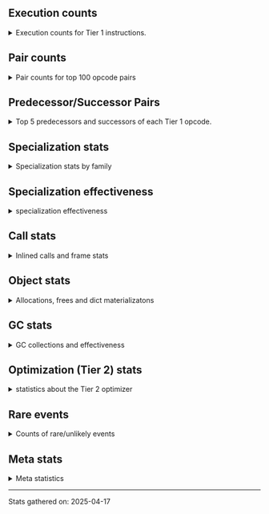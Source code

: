 ## Execution counts

<details>
<summary> Execution counts for Tier 1 instructions. </summary>


The "miss ratio" column shows the percentage of times the instruction
executed that it deoptimized. When this happens, the base unspecialized
instruction is not counted.

<table>
<thead>
<tr>
<th align="left">Name</th>
<th align="right">Base Count</th>
<th align="right">Head Count</th>
<th align="right">Change</th>
</tr>
</thead>
<tbody>
<tr>
<td align="left">BUILD_SET</td>
<td align="right">1</td>
<td align="right">5</td>
<td align="right">400.0%</td>
</tr>
<tr>
<td align="left">BINARY_OP_SUBTRACT_FLOAT</td>
<td align="right">496,449</td>
<td align="right">353,480</td>
<td align="right">-28.8%</td>
</tr>
<tr>
<td align="left">BINARY_OP_EXTEND</td>
<td align="right">6,901,144</td>
<td align="right">4,946,762</td>
<td align="right">-28.3%</td>
</tr>
<tr>
<td align="left">TO_BOOL_INT</td>
<td align="right">5,059,368</td>
<td align="right">3,629,756</td>
<td align="right">-28.3%</td>
</tr>
<tr>
<td align="left">TO_BOOL_LIST</td>
<td align="right">1,013,918</td>
<td align="right">727,985</td>
<td align="right">-28.2%</td>
</tr>
<tr>
<td align="left">LOAD_SUPER_ATTR_METHOD</td>
<td align="right">1,860,670</td>
<td align="right">1,336,472</td>
<td align="right">-28.2%</td>
</tr>
<tr>
<td align="left">CALL_ISINSTANCE</td>
<td align="right">1,190,218</td>
<td align="right">856,641</td>
<td align="right">-28.0%</td>
</tr>
<tr>
<td align="left">UNARY_INVERT</td>
<td align="right">1,534,674</td>
<td align="right">1,105,793</td>
<td align="right">-27.9%</td>
</tr>
<tr>
<td align="left">LIST_EXTEND</td>
<td align="right">341,517</td>
<td align="right">246,201</td>
<td align="right">-27.9%</td>
</tr>
<tr>
<td align="left">COPY_FREE_VARS</td>
<td align="right">1,888,916</td>
<td align="right">1,364,718</td>
<td align="right">-27.8%</td>
</tr>
<tr>
<td align="left">BUILD_LIST</td>
<td align="right">1,731,820</td>
<td align="right">1,255,268</td>
<td align="right">-27.5%</td>
</tr>
<tr>
<td align="left">LOAD_ATTR_NONDESCRIPTOR_WITH_VALUES</td>
<td align="right">1,560,768</td>
<td align="right">1,131,887</td>
<td align="right">-27.5%</td>
</tr>
<tr>
<td align="left">JUMP_FORWARD</td>
<td align="right">1,749,119</td>
<td align="right">1,271,818</td>
<td align="right">-27.3%</td>
</tr>
<tr>
<td align="left">BINARY_OP_SUBSCR_LIST_INT</td>
<td align="right">349,830</td>
<td align="right">254,514</td>
<td align="right">-27.2%</td>
</tr>
<tr>
<td align="left">LOAD_DEREF</td>
<td align="right">1,926,733</td>
<td align="right">1,402,535</td>
<td align="right">-27.2%</td>
</tr>
<tr>
<td align="left">COMPARE_OP</td>
<td align="right">552,468</td>
<td align="right">407,664</td>
<td align="right">-26.2%</td>
</tr>
<tr>
<td align="left">LOAD_ATTR_PROPERTY</td>
<td align="right">727,574</td>
<td align="right">536,942</td>
<td align="right">-26.2%</td>
</tr>
<tr>
<td align="left">LOAD_FAST_AND_CLEAR</td>
<td align="right">546,351</td>
<td align="right">403,389</td>
<td align="right">-26.2%</td>
</tr>
<tr>
<td align="left">IMPORT_FROM</td>
<td align="right">364,928</td>
<td align="right">269,616</td>
<td align="right">-26.1%</td>
</tr>
<tr>
<td align="left">IMPORT_NAME</td>
<td align="right">365,248</td>
<td align="right">269,936</td>
<td align="right">-26.1%</td>
</tr>
<tr>
<td align="left">BINARY_OP_ADD_FLOAT</td>
<td align="right">185,418</td>
<td align="right">137,139</td>
<td align="right">-26.0%</td>
</tr>
<tr>
<td align="left">FOR_ITER_RANGE</td>
<td align="right">550,703</td>
<td align="right">407,734</td>
<td align="right">-26.0%</td>
</tr>
<tr>
<td align="left">CALL_LIST_APPEND</td>
<td align="right">192,422</td>
<td align="right">144,770</td>
<td align="right">-24.8%</td>
</tr>
<tr>
<td align="left">LIST_APPEND</td>
<td align="right">578,760</td>
<td align="right">435,804</td>
<td align="right">-24.7%</td>
</tr>
<tr>
<td align="left">LOAD_ATTR_METHOD_WITH_VALUES</td>
<td align="right">7,940,647</td>
<td align="right">6,033,663</td>
<td align="right">-24.0%</td>
</tr>
<tr>
<td align="left">LOAD_ATTR</td>
<td align="right">8,606,099</td>
<td align="right">6,556,449</td>
<td align="right">-23.8%</td>
</tr>
<tr>
<td align="left">CALL_KW_PY</td>
<td align="right">201,010</td>
<td align="right">153,352</td>
<td align="right">-23.7%</td>
</tr>
<tr>
<td align="left">UNARY_NOT</td>
<td align="right">203,509</td>
<td align="right">155,840</td>
<td align="right">-23.4%</td>
</tr>
<tr>
<td align="left">CALL_METHOD_DESCRIPTOR_FAST</td>
<td align="right">2,260,911</td>
<td align="right">1,737,187</td>
<td align="right">-23.2%</td>
</tr>
<tr>
<td align="left">CALL_PY_EXACT_ARGS</td>
<td align="right">12,203,070</td>
<td align="right">9,389,787</td>
<td align="right">-23.1%</td>
</tr>
<tr>
<td align="left">CALL_BOUND_METHOD_GENERAL</td>
<td align="right">206,937</td>
<td align="right">159,280</td>
<td align="right">-23.0%</td>
</tr>
<tr>
<td align="left">LOAD_GLOBAL_MODULE</td>
<td align="right">16,060,309</td>
<td align="right">12,390,631</td>
<td align="right">-22.8%</td>
</tr>
<tr>
<td align="left">POP_ITER</td>
<td align="right">2,358,235</td>
<td align="right">1,834,029</td>
<td align="right">-22.2%</td>
</tr>
<tr>
<td align="left">LOAD_FAST_BORROW_LOAD_FAST_BORROW</td>
<td align="right">11,660,584</td>
<td align="right">9,135,395</td>
<td align="right">-21.7%</td>
</tr>
<tr>
<td align="left">POP_JUMP_IF_FALSE</td>
<td align="right">14,798,162</td>
<td align="right">11,603,003</td>
<td align="right">-21.6%</td>
</tr>
<tr>
<td align="left">LOAD_GLOBAL_BUILTIN</td>
<td align="right">7,532,811</td>
<td align="right">5,912,291</td>
<td align="right">-21.5%</td>
</tr>
<tr>
<td align="left">CONTAINS_OP_DICT</td>
<td align="right">1,590,214</td>
<td align="right">1,256,637</td>
<td align="right">-21.0%</td>
</tr>
<tr>
<td align="left">TO_BOOL_BOOL</td>
<td align="right">4,360,188</td>
<td align="right">3,452,911</td>
<td align="right">-20.8%</td>
</tr>
<tr>
<td align="left">LOAD_ATTR_MODULE</td>
<td align="right">3,464,339</td>
<td align="right">2,749,493</td>
<td align="right">-20.6%</td>
</tr>
<tr>
<td align="left">LOAD_SMALL_INT</td>
<td align="right">4,631,762</td>
<td align="right">3,677,871</td>
<td align="right">-20.6%</td>
</tr>
<tr>
<td align="left">STORE_SUBSCR_DICT</td>
<td align="right">1,651,983</td>
<td align="right">1,318,880</td>
<td align="right">-20.2%</td>
</tr>
<tr>
<td align="left">POP_JUMP_IF_NOT_NONE</td>
<td align="right">4,022,711</td>
<td align="right">3,212,294</td>
<td align="right">-20.1%</td>
</tr>
<tr>
<td align="left">LOAD_FAST_BORROW</td>
<td align="right">77,459,891</td>
<td align="right">62,061,057</td>
<td align="right">-19.9%</td>
</tr>
<tr>
<td align="left">STORE_ATTR_INSTANCE_VALUE</td>
<td align="right">4,796,817</td>
<td align="right">3,843,710</td>
<td align="right">-19.9%</td>
</tr>
<tr>
<td align="left">GET_ITER</td>
<td align="right">3,152,164</td>
<td align="right">2,532,644</td>
<td align="right">-19.7%</td>
</tr>
<tr>
<td align="left">CALL_BUILTIN_CLASS</td>
<td align="right">1,483,293</td>
<td align="right">1,197,363</td>
<td align="right">-19.3%</td>
</tr>
<tr>
<td align="left">POP_JUMP_IF_TRUE</td>
<td align="right">2,761,078</td>
<td align="right">2,235,818</td>
<td align="right">-19.0%</td>
</tr>
<tr>
<td align="left">CALL_PY_GENERAL</td>
<td align="right">3,545,550</td>
<td align="right">2,877,914</td>
<td align="right">-18.8%</td>
</tr>
<tr>
<td align="left">RETURN_VALUE</td>
<td align="right">25,248,601</td>
<td align="right">20,671,699</td>
<td align="right">-18.1%</td>
</tr>
<tr>
<td align="left">COMPARE_OP_INT</td>
<td align="right">3,179,857</td>
<td align="right">2,607,467</td>
<td align="right">-18.0%</td>
</tr>
<tr>
<td align="left">CALL_NON_PY_GENERAL</td>
<td align="right">8,627,809</td>
<td align="right">7,100,997</td>
<td align="right">-17.7%</td>
</tr>
<tr>
<td align="left">CALL_BUILTIN_FAST</td>
<td align="right">834,252</td>
<td align="right">691,292</td>
<td align="right">-17.1%</td>
</tr>
<tr>
<td align="left">SWAP</td>
<td align="right">6,284,025</td>
<td align="right">5,235,613</td>
<td align="right">-16.7%</td>
</tr>
<tr>
<td align="left">LOAD_CONST_IMMORTAL</td>
<td align="right">15,867,478</td>
<td align="right">13,243,285</td>
<td align="right">-16.5%</td>
</tr>
<tr>
<td align="left">STORE_FAST</td>
<td align="right">25,731,769</td>
<td align="right">21,774,855</td>
<td align="right">-15.4%</td>
</tr>
<tr>
<td align="left">LOAD_FAST_CHECK</td>
<td align="right">931,313</td>
<td align="right">788,345</td>
<td align="right">-15.4%</td>
</tr>
<tr>
<td align="left">NOP</td>
<td align="right">9,109,273</td>
<td align="right">7,726,187</td>
<td align="right">-15.2%</td>
</tr>
<tr>
<td align="left">RESUME_CHECK</td>
<td align="right">30,264,806</td>
<td align="right">25,687,863</td>
<td align="right">-15.1%</td>
</tr>
<tr>
<td align="left">CALL_METHOD_DESCRIPTOR_NOARGS</td>
<td align="right">1,279,643</td>
<td align="right">1,088,181</td>
<td align="right">-15.0%</td>
</tr>
<tr>
<td align="left">LOAD_CONST_MORTAL</td>
<td align="right">975,045</td>
<td align="right">832,055</td>
<td align="right">-14.7%</td>
</tr>
<tr>
<td align="left">CALL_LEN</td>
<td align="right">327,835</td>
<td align="right">280,178</td>
<td align="right">-14.5%</td>
</tr>
<tr>
<td align="left">LOAD_ATTR_METHOD_NO_DICT</td>
<td align="right">5,432,622</td>
<td align="right">4,667,618</td>
<td align="right">-14.1%</td>
</tr>
<tr>
<td align="left">POP_JUMP_IF_NONE</td>
<td align="right">1,388,819</td>
<td align="right">1,198,199</td>
<td align="right">-13.7%</td>
</tr>
<tr>
<td align="left">POP_TOP</td>
<td align="right">19,201,391</td>
<td align="right">16,624,781</td>
<td align="right">-13.4%</td>
</tr>
<tr>
<td align="left">LOAD_ATTR_INSTANCE_VALUE</td>
<td align="right">19,196,787</td>
<td align="right">16,667,495</td>
<td align="right">-13.2%</td>
</tr>
<tr>
<td align="left">FOR_ITER_LIST</td>
<td align="right">8,248,364</td>
<td align="right">7,247,615</td>
<td align="right">-12.1%</td>
</tr>
<tr>
<td align="left">COPY</td>
<td align="right">7,859,397</td>
<td align="right">6,906,308</td>
<td align="right">-12.1%</td>
</tr>
<tr>
<td align="left">BUILD_MAP</td>
<td align="right">1,603,023</td>
<td align="right">1,412,402</td>
<td align="right">-11.9%</td>
</tr>
<tr>
<td align="left">LOAD_SPECIAL</td>
<td align="right">3,371,088</td>
<td align="right">2,989,848</td>
<td align="right">-11.3%</td>
</tr>
<tr>
<td align="left">BUILD_TUPLE</td>
<td align="right">3,547,875</td>
<td align="right">3,166,646</td>
<td align="right">-10.7%</td>
</tr>
<tr>
<td align="left">LOAD_FAST</td>
<td align="right">9,441,209</td>
<td align="right">8,438,815</td>
<td align="right">-10.6%</td>
</tr>
<tr>
<td align="left">INTERPRETER_EXIT</td>
<td align="right">8,212,722</td>
<td align="right">7,402,602</td>
<td align="right">-9.9%</td>
</tr>
<tr>
<td align="left">RESUME</td>
<td align="right">449</td>
<td align="right">490</td>
<td align="right">9.1%</td>
</tr>
<tr>
<td align="left">JUMP_BACKWARD</td>
<td align="right">98</td>
<td align="right">106</td>
<td align="right">8.2%</td>
</tr>
<tr>
<td align="left">LOAD_FAST_LOAD_FAST</td>
<td align="right">1,819,583</td>
<td align="right">1,676,627</td>
<td align="right">-7.9%</td>
</tr>
<tr>
<td align="left">UNPACK_SEQUENCE_TWO_TUPLE</td>
<td align="right">1,225,269</td>
<td align="right">1,129,965</td>
<td align="right">-7.8%</td>
</tr>
<tr>
<td align="left">TO_BOOL</td>
<td align="right">691,095</td>
<td align="right">642,659</td>
<td align="right">-7.0%</td>
</tr>
<tr>
<td align="left">PUSH_NULL</td>
<td align="right">7,169,685</td>
<td align="right">6,740,818</td>
<td align="right">-6.0%</td>
</tr>
<tr>
<td align="left">JUMP_BACKWARD_NO_INTERRUPT</td>
<td align="right">5,120</td>
<td align="right">4,841</td>
<td align="right">-5.4%</td>
</tr>
<tr>
<td align="left">JUMP_BACKWARD_NO_JIT</td>
<td align="right">13,964,440</td>
<td align="right">13,297,488</td>
<td align="right">-4.8%</td>
</tr>
<tr>
<td align="left">COMPARE_OP_STR</td>
<td align="right">1,080,062</td>
<td align="right">1,032,412</td>
<td align="right">-4.4%</td>
</tr>
<tr>
<td align="left">LOAD_CONST</td>
<td align="right">1,562</td>
<td align="right">1,620</td>
<td align="right">3.7%</td>
</tr>
<tr>
<td align="left">TO_BOOL_ALWAYS_TRUE</td>
<td align="right">358</td>
<td align="right">346</td>
<td align="right">-3.4%</td>
</tr>
<tr>
<td align="left">STORE_FAST_STORE_FAST</td>
<td align="right">3,317,374</td>
<td align="right">3,222,070</td>
<td align="right">-2.9%</td>
</tr>
<tr>
<td align="left">CHECK_EXC_MATCH</td>
<td align="right">13,517</td>
<td align="right">13,238</td>
<td align="right">-2.1%</td>
</tr>
<tr>
<td align="left">CALL</td>
<td align="right">4,516</td>
<td align="right">4,595</td>
<td align="right">1.7%</td>
</tr>
<tr>
<td align="left">POP_EXCEPT</td>
<td align="right">17,740</td>
<td align="right">17,461</td>
<td align="right">-1.6%</td>
</tr>
<tr>
<td align="left">PUSH_EXC_INFO</td>
<td align="right">17,740</td>
<td align="right">17,461</td>
<td align="right">-1.6%</td>
</tr>
<tr>
<td align="left">LOAD_GLOBAL</td>
<td align="right">3,208</td>
<td align="right">3,244</td>
<td align="right">1.1%</td>
</tr>
<tr>
<td align="left">BINARY_OP_SUBTRACT_INT</td>
<td align="right">102,457</td>
<td align="right">102,190</td>
<td align="right">-0.3%</td>
</tr>
<tr>
<td align="left">CALL_METHOD_DESCRIPTOR_O</td>
<td align="right">604,639</td>
<td align="right">604,084</td>
<td align="right">-0.1%</td>
</tr>
<tr>
<td align="left">BINARY_OP</td>
<td align="right">516,712</td>
<td align="right">516,422</td>
<td align="right">-0.1%</td>
</tr>
<tr>
<td align="left">LOAD_ATTR_METHOD_LAZY_DICT</td>
<td align="right">97,396</td>
<td align="right">97,420</td>
<td align="right">0.0%</td>
</tr>
<tr>
<td align="left">END_FOR</td>
<td align="right">8,446</td>
<td align="right">8,448</td>
<td align="right">0.0%</td>
</tr>
<tr>
<td align="left">CALL_BOUND_METHOD_EXACT_ARGS</td>
<td align="right">35,127</td>
<td align="right">35,135</td>
<td align="right">0.0%</td>
</tr>
<tr>
<td align="left">STORE_SUBSCR</td>
<td align="right">21,462</td>
<td align="right">21,466</td>
<td align="right">0.0%</td>
</tr>
<tr>
<td align="left">STORE_ATTR</td>
<td align="right">81,667</td>
<td align="right">81,671</td>
<td align="right">0.0%</td>
</tr>
<tr>
<td align="left">IS_OP</td>
<td align="right">34,050</td>
<td align="right">34,051</td>
<td align="right">0.0%</td>
</tr>
<tr>
<td align="left">CALL_BUILTIN_FAST_WITH_KEYWORDS</td>
<td align="right">928,825</td>
<td align="right">928,844</td>
<td align="right">0.0%</td>
</tr>
<tr>
<td align="left">TO_BOOL_NONE</td>
<td align="right">191,023</td>
<td align="right">191,020</td>
<td align="right">-0.0%</td>
</tr>
<tr>
<td align="left">UNPACK_SEQUENCE_TUPLE</td>
<td align="right">857,678</td>
<td align="right">857,684</td>
<td align="right">0.0%</td>
</tr>
<tr>
<td align="left">BINARY_OP_ADD_INT</td>
<td align="right">856,263</td>
<td align="right">856,261</td>
<td align="right">-0.0%</td>
</tr>
<tr>
<td align="left">FOR_ITER_GEN</td>
<td align="right">4,653,742</td>
<td align="right">4,653,748</td>
<td align="right">0.0%</td>
</tr>
<tr>
<td align="left">FOR_ITER</td>
<td align="right">940,658</td>
<td align="right">940,657</td>
<td align="right">-0.0%</td>
</tr>
<tr>
<td align="left">CALL_FUNCTION_EX</td>
<td align="right">1,818,703</td>
<td align="right">1,818,704</td>
<td align="right">0.0%</td>
</tr>
<tr>
<td align="left">YIELD_VALUE</td>
<td align="right">5,068,280</td>
<td align="right">5,068,280</td>
<td align="right">0.0%</td>
</tr>
<tr>
<td align="left">STORE_FAST_LOAD_FAST</td>
<td align="right">4,724,457</td>
<td align="right">4,724,457</td>
<td align="right">0.0%</td>
</tr>
<tr>
<td align="left">DICT_MERGE</td>
<td align="right">462,683</td>
<td align="right">462,683</td>
<td align="right">0.0%</td>
</tr>
<tr>
<td align="left">CALL_TUPLE_1</td>
<td align="right">426,671</td>
<td align="right">426,671</td>
<td align="right">0.0%</td>
</tr>
<tr>
<td align="left">MAKE_CELL</td>
<td align="right">105,140</td>
<td align="right">105,140</td>
<td align="right">0.0%</td>
</tr>
<tr>
<td align="left">STORE_DEREF</td>
<td align="right">105,110</td>
<td align="right">105,110</td>
<td align="right">0.0%</td>
</tr>
<tr>
<td align="left">CALL_BUILTIN_O</td>
<td align="right">87,313</td>
<td align="right">87,313</td>
<td align="right">0.0%</td>
</tr>
<tr>
<td align="left">BINARY_OP_SUBSCR_DICT</td>
<td align="right">84,720</td>
<td align="right">84,720</td>
<td align="right">0.0%</td>
</tr>
<tr>
<td align="left">CALL_KW_NON_PY</td>
<td align="right">77,356</td>
<td align="right">77,356</td>
<td align="right">0.0%</td>
</tr>
<tr>
<td align="left">CALL_METHOD_DESCRIPTOR_FAST_WITH_KEYWORDS</td>
<td align="right">72,425</td>
<td align="right">72,425</td>
<td align="right">0.0%</td>
</tr>
<tr>
<td align="left">BINARY_OP_MULTIPLY_FLOAT</td>
<td align="right">69,638</td>
<td align="right">69,638</td>
<td align="right">0.0%</td>
</tr>
<tr>
<td align="left">BINARY_OP_SUBSCR_STR_INT</td>
<td align="right">69,638</td>
<td align="right">69,638</td>
<td align="right">0.0%</td>
</tr>
<tr>
<td align="left">DELETE_SUBSCR</td>
<td align="right">67,588</td>
<td align="right">67,588</td>
<td align="right">0.0%</td>
</tr>
<tr>
<td align="left">DELETE_ATTR</td>
<td align="right">63,345</td>
<td align="right">63,345</td>
<td align="right">0.0%</td>
</tr>
<tr>
<td align="left">CALL_ALLOC_AND_ENTER_INIT</td>
<td align="right">55,863</td>
<td align="right">55,863</td>
<td align="right">0.0%</td>
</tr>
<tr>
<td align="left">EXIT_INIT_CHECK</td>
<td align="right">55,859</td>
<td align="right">55,859</td>
<td align="right">0.0%</td>
</tr>
<tr>
<td align="left">BINARY_OP_SUBSCR_TUPLE_INT</td>
<td align="right">44,010</td>
<td align="right">44,010</td>
<td align="right">0.0%</td>
</tr>
<tr>
<td align="left">MAKE_FUNCTION</td>
<td align="right">42,905</td>
<td align="right">42,905</td>
<td align="right">0.0%</td>
</tr>
<tr>
<td align="left">LOAD_ATTR_CLASS</td>
<td align="right">38,452</td>
<td align="right">38,452</td>
<td align="right">0.0%</td>
</tr>
<tr>
<td align="left">FORMAT_SIMPLE</td>
<td align="right">38,409</td>
<td align="right">38,409</td>
<td align="right">0.0%</td>
</tr>
<tr>
<td align="left">LOAD_ATTR_SLOT</td>
<td align="right">31,252</td>
<td align="right">31,252</td>
<td align="right">0.0%</td>
</tr>
<tr>
<td align="left">BUILD_STRING</td>
<td align="right">29,697</td>
<td align="right">29,697</td>
<td align="right">0.0%</td>
</tr>
<tr>
<td align="left">SET_FUNCTION_ATTRIBUTE</td>
<td align="right">29,557</td>
<td align="right">29,557</td>
<td align="right">0.0%</td>
</tr>
<tr>
<td align="left">LOAD_SUPER_ATTR_ATTR</td>
<td align="right">23,800</td>
<td align="right">23,800</td>
<td align="right">0.0%</td>
</tr>
<tr>
<td align="left">TO_BOOL_STR</td>
<td align="right">21,908</td>
<td align="right">21,908</td>
<td align="right">0.0%</td>
</tr>
<tr>
<td align="left">BINARY_OP_INPLACE_ADD_UNICODE</td>
<td align="right">20,988</td>
<td align="right">20,988</td>
<td align="right">0.0%</td>
</tr>
<tr>
<td align="left">FOR_ITER_TUPLE</td>
<td align="right">17,809</td>
<td align="right">17,809</td>
<td align="right">0.0%</td>
</tr>
<tr>
<td align="left">CONVERT_VALUE</td>
<td align="right">17,404</td>
<td align="right">17,404</td>
<td align="right">0.0%</td>
</tr>
<tr>
<td align="left">BINARY_SLICE</td>
<td align="right">14,139</td>
<td align="right">14,139</td>
<td align="right">0.0%</td>
</tr>
<tr>
<td align="left">RETURN_GENERATOR</td>
<td align="right">12,837</td>
<td align="right">12,837</td>
<td align="right">0.0%</td>
</tr>
<tr>
<td align="left">RERAISE</td>
<td align="right">12,672</td>
<td align="right">12,672</td>
<td align="right">0.0%</td>
</tr>
<tr>
<td align="left">STORE_ATTR_SLOT</td>
<td align="right">10,380</td>
<td align="right">10,380</td>
<td align="right">0.0%</td>
</tr>
<tr>
<td align="left">CALL_STR_1</td>
<td align="right">8,488</td>
<td align="right">8,488</td>
<td align="right">0.0%</td>
</tr>
<tr>
<td align="left">RAISE_VARARGS</td>
<td align="right">4,227</td>
<td align="right">4,227</td>
<td align="right">0.0%</td>
</tr>
<tr>
<td align="left">WITH_EXCEPT_START</td>
<td align="right">4,223</td>
<td align="right">4,223</td>
<td align="right">0.0%</td>
</tr>
<tr>
<td align="left">STORE_NAME</td>
<td align="right">783</td>
<td align="right">783</td>
<td align="right">0.0%</td>
</tr>
<tr>
<td align="left">BINARY_OP_ADD_UNICODE</td>
<td align="right">491</td>
<td align="right">491</td>
<td align="right">0.0%</td>
</tr>
<tr>
<td align="left">CONTAINS_OP_SET</td>
<td align="right">391</td>
<td align="right">391</td>
<td align="right">0.0%</td>
</tr>
<tr>
<td align="left">CONTAINS_OP</td>
<td align="right">315</td>
<td align="right">315</td>
<td align="right">0.0%</td>
</tr>
<tr>
<td align="left">LOAD_NAME</td>
<td align="right">207</td>
<td align="right">207</td>
<td align="right">0.0%</td>
</tr>
<tr>
<td align="left">CALL_KW</td>
<td align="right">181</td>
<td align="right">181</td>
<td align="right">0.0%</td>
</tr>
<tr>
<td align="left">CALL_TYPE_1</td>
<td align="right">153</td>
<td align="right">153</td>
<td align="right">0.0%</td>
</tr>
<tr>
<td align="left">UNPACK_SEQUENCE</td>
<td align="right">149</td>
<td align="right">149</td>
<td align="right">0.0%</td>
</tr>
<tr>
<td align="left">EXTENDED_ARG</td>
<td align="right">129</td>
<td align="right">129</td>
<td align="right">0.0%</td>
</tr>
<tr>
<td align="left">DELETE_FAST</td>
<td align="right">128</td>
<td align="right">128</td>
<td align="right">0.0%</td>
</tr>
<tr>
<td align="left">LOAD_SUPER_ATTR</td>
<td align="right">68</td>
<td align="right">68</td>
<td align="right">0.0%</td>
</tr>
<tr>
<td align="left">LOAD_BUILD_CLASS</td>
<td align="right">42</td>
<td align="right">42</td>
<td align="right">0.0%</td>
</tr>
<tr>
<td align="left">LOAD_LOCALS</td>
<td align="right">38</td>
<td align="right">38</td>
<td align="right">0.0%</td>
</tr>
<tr>
<td align="left">COMPARE_OP_FLOAT</td>
<td align="right">27</td>
<td align="right">27</td>
<td align="right">0.0%</td>
</tr>
<tr>
<td align="left">CALL_INTRINSIC_1</td>
<td align="right">15</td>
<td align="right">15</td>
<td align="right">0.0%</td>
</tr>
<tr>
<td align="left">LOAD_ATTR_CLASS_WITH_METACLASS_CHECK</td>
<td align="right">12</td>
<td align="right">12</td>
<td align="right">0.0%</td>
</tr>
<tr>
<td align="left">STORE_GLOBAL</td>
<td align="right">4</td>
<td align="right">4</td>
<td align="right">0.0%</td>
</tr>
<tr>
<td align="left">BINARY_OP_SUBSCR_GETITEM</td>
<td align="right">3</td>
<td align="right">3</td>
<td align="right">0.0%</td>
</tr>
<tr>
<td align="left">MAP_ADD</td>
<td align="right">1</td>
<td align="right">1</td>
<td align="right">0.0%</td>
</tr>
<tr>
<td align="left">LOAD_COMMON_CONSTANT</td>
<td align="right"></td>
<td align="right">4</td>
<td align="right"></td>
</tr>
<tr>
<td align="left">SET_ADD</td>
<td align="right"></td>
<td align="right">4</td>
<td align="right"></td>
</tr>
</tbody>
</table>


</details>

## Pair counts

<details>
<summary> Pair counts for top 100 opcode pairs </summary>


Pairs of specialized operations that deoptimize and are then followed by
the corresponding unspecialized instruction are not counted as pairs.

Not included in comparative output.


</details>

## Predecessor/Successor Pairs

<details>
<summary> Top 5 predecessors and successors of each Tier 1 opcode. </summary>


This does not include the unspecialized instructions that occur after a
specialized instruction deoptimizes.

Not included in comparative output.


</details>

## Specialization stats

<details>
<summary> Specialization stats by family </summary>

### BINARY_OP

<details>
<summary> specialization stats for BINARY_OP family </summary>

<table>
<thead>
<tr>
<th align="left">Kind</th>
<th align="right">Base Count</th>
<th align="right">Base Ratio</th>
<th align="right">Head Count</th>
<th align="right">Head Ratio</th>
<th align="right">Change</th>
</tr>
</thead>
<tbody>
<tr>
<td align="left">
miss
<details>
<summary>ⓘ</summary>

Specialized instructions that deopt.
</details>
</td>
<td align="right">218,564</td>
<td align="right">2.2%</td>
<td align="right">154,616</td>
<td align="right">2.0%</td>
<td align="right">-29.3%</td>
</tr>
<tr>
<td align="left">
hit
<details>
<summary>ⓘ</summary>

Specialized instructions that complete.
</details>
</td>
<td align="right">9,312,315</td>
<td align="right">92.7%</td>
<td align="right">7,039,732</td>
<td align="right">91.3%</td>
<td align="right">-24.4%</td>
</tr>
<tr>
<td align="left">
deferred
<details>
<summary>ⓘ</summary>

Lists the number of "deferred" (i.e. not specialized) instructions executed.
</details>
</td>
<td align="right">515,654</td>
<td align="right">5.1%</td>
<td align="right">515,374</td>
<td align="right">6.7%</td>
<td align="right">-0.1%</td>
</tr>
</tbody>
</table>

<table>
<thead>
<tr>
<th align="left">Success</th>
<th align="right">Base Count</th>
<th align="right">Base Ratio</th>
<th align="right">Head Count</th>
<th align="right">Head Ratio</th>
<th align="right">Change</th>
</tr>
</thead>
<tbody>
<tr>
<td align="left">Success</td>
<td align="right">4,383</td>
<td align="right">84.5%</td>
<td align="right">3,177</td>
<td align="right">80.1%</td>
<td align="right">-27.5%</td>
</tr>
<tr>
<td align="left">Failure</td>
<td align="right">801</td>
<td align="right">15.5%</td>
<td align="right">789</td>
<td align="right">19.9%</td>
<td align="right">-1.5%</td>
</tr>
</tbody>
</table>

<table>
<thead>
<tr>
<th align="left">Failure kind</th>
<th align="right">Base Count</th>
<th align="right">Base Ratio</th>
<th align="right">Head Count</th>
<th align="right">Head Ratio</th>
<th align="right">Change</th>
</tr>
</thead>
<tbody>
<tr>
<td align="left">subscr deque</td>
<td align="right">85</td>
<td align="right">10.6%</td>
<td align="right">76</td>
<td align="right">9.6%</td>
<td align="right">-10.6%</td>
</tr>
<tr>
<td align="left">remainder</td>
<td align="right">296</td>
<td align="right">37.0%</td>
<td align="right">293</td>
<td align="right">37.1%</td>
<td align="right">-1.0%</td>
</tr>
<tr>
<td align="left">add different types</td>
<td align="right">187</td>
<td align="right">23.3%</td>
<td align="right">187</td>
<td align="right">23.7%</td>
<td align="right">0.0%</td>
</tr>
<tr>
<td align="left">subscr</td>
<td align="right">164</td>
<td align="right">20.5%</td>
<td align="right">164</td>
<td align="right">20.8%</td>
<td align="right">0.0%</td>
</tr>
<tr>
<td align="left">add other</td>
<td align="right">66</td>
<td align="right">8.2%</td>
<td align="right">66</td>
<td align="right">8.4%</td>
<td align="right">0.0%</td>
</tr>
<tr>
<td align="left">and int</td>
<td align="right">2</td>
<td align="right">0.2%</td>
<td align="right">2</td>
<td align="right">0.3%</td>
<td align="right">0.0%</td>
</tr>
<tr>
<td align="left">subscr list slice</td>
<td align="right">1</td>
<td align="right">0.1%</td>
<td align="right">1</td>
<td align="right">0.1%</td>
<td align="right">0.0%</td>
</tr>
</tbody>
</table>


</details>

### BINARY_SLICE

<details>
<summary> specialization stats for BINARY_SLICE family </summary>

<table>
<thead>
<tr>
<th align="left">Kind</th>
<th align="right">Base Count</th>
<th align="right">Base Ratio</th>
<th align="right">Head Count</th>
<th align="right">Head Ratio</th>
<th align="right">Change</th>
</tr>
</thead>
<tbody>
<tr>
<td align="left">
deferred
<details>
<summary>ⓘ</summary>

Lists the number of "deferred" (i.e. not specialized) instructions executed.
</details>
</td>
<td align="right">14,139</td>
<td align="right">100.0%</td>
<td align="right">14,139</td>
<td align="right">100.0%</td>
<td align="right">0.0%</td>
</tr>
</tbody>
</table>


</details>

### CALL

<details>
<summary> specialization stats for CALL family </summary>

<table>
<thead>
<tr>
<th align="left">Kind</th>
<th align="right">Base Count</th>
<th align="right">Base Ratio</th>
<th align="right">Head Count</th>
<th align="right">Head Ratio</th>
<th align="right">Change</th>
</tr>
</thead>
<tbody>
<tr>
<td align="left">
hit
<details>
<summary>ⓘ</summary>

Specialized instructions that complete.
</details>
</td>
<td align="right">22,025,488</td>
<td align="right">100.0%</td>
<td align="right">17,638,723</td>
<td align="right">100.0%</td>
<td align="right">-19.9%</td>
</tr>
<tr>
<td align="left">
deferred
<details>
<summary>ⓘ</summary>

Lists the number of "deferred" (i.e. not specialized) instructions executed.
</details>
</td>
<td align="right">1,925</td>
<td align="right">0.0%</td>
<td align="right">2,022</td>
<td align="right">0.0%</td>
<td align="right">5.0%</td>
</tr>
<tr>
<td align="left">
miss
<details>
<summary>ⓘ</summary>

Specialized instructions that deopt.
</details>
</td>
<td align="right">787</td>
<td align="right">0.0%</td>
<td align="right">787</td>
<td align="right">0.0%</td>
<td align="right">0.0%</td>
</tr>
</tbody>
</table>

<table>
<thead>
<tr>
<th align="left">Success</th>
<th align="right">Base Count</th>
<th align="right">Base Ratio</th>
<th align="right">Head Count</th>
<th align="right">Head Ratio</th>
<th align="right">Change</th>
</tr>
</thead>
<tbody>
<tr>
<td align="left">Success</td>
<td align="right">3,378</td>
<td align="right">100.0%</td>
<td align="right">3,360</td>
<td align="right">100.0%</td>
<td align="right">-0.5%</td>
</tr>
<tr>
<td align="left">Failure</td>
<td align="right">0</td>
<td align="right">0.0%</td>
<td align="right">0</td>
<td align="right">0.0%</td>
<td align="right"></td>
</tr>
</tbody>
</table>


</details>

### CALL_KW

<details>
<summary> specialization stats for CALL_KW family </summary>

<table>
<thead>
<tr>
<th align="left">Kind</th>
<th align="right">Base Count</th>
<th align="right">Base Ratio</th>
<th align="right">Head Count</th>
<th align="right">Head Ratio</th>
<th align="right">Change</th>
</tr>
</thead>
<tbody>
<tr>
<td align="left">
deferred
<details>
<summary>ⓘ</summary>

Lists the number of "deferred" (i.e. not specialized) instructions executed.
</details>
</td>
<td align="right">42</td>
<td align="right">23.2%</td>
<td align="right">42</td>
<td align="right">23.2%</td>
<td align="right">0.0%</td>
</tr>
</tbody>
</table>

<table>
<thead>
<tr>
<th align="left">Success</th>
<th align="right">Base Count</th>
<th align="right">Base Ratio</th>
<th align="right">Head Count</th>
<th align="right">Head Ratio</th>
<th align="right">Change</th>
</tr>
</thead>
<tbody>
<tr>
<td align="left">Success</td>
<td align="right">139</td>
<td align="right">100.0%</td>
<td align="right">139</td>
<td align="right">100.0%</td>
<td align="right">0.0%</td>
</tr>
<tr>
<td align="left">Failure</td>
<td align="right">0</td>
<td align="right">0.0%</td>
<td align="right">0</td>
<td align="right">0.0%</td>
<td align="right"></td>
</tr>
</tbody>
</table>


</details>

### COMPARE_OP

<details>
<summary> specialization stats for COMPARE_OP family </summary>

<table>
<thead>
<tr>
<th align="left">Kind</th>
<th align="right">Base Count</th>
<th align="right">Base Ratio</th>
<th align="right">Head Count</th>
<th align="right">Head Ratio</th>
<th align="right">Change</th>
</tr>
</thead>
<tbody>
<tr>
<td align="left">
miss
<details>
<summary>ⓘ</summary>

Specialized instructions that deopt.
</details>
</td>
<td align="right">167,125</td>
<td align="right">3.5%</td>
<td align="right">119,472</td>
<td align="right">3.0%</td>
<td align="right">-28.5%</td>
</tr>
<tr>
<td align="left">
deferred
<details>
<summary>ⓘ</summary>

Lists the number of "deferred" (i.e. not specialized) instructions executed.
</details>
</td>
<td align="right">548,585</td>
<td align="right">11.4%</td>
<td align="right">404,728</td>
<td align="right">10.0%</td>
<td align="right">-26.2%</td>
</tr>
<tr>
<td align="left">
hit
<details>
<summary>ⓘ</summary>

Specialized instructions that complete.
</details>
</td>
<td align="right">4,092,821</td>
<td align="right">85.0%</td>
<td align="right">3,520,434</td>
<td align="right">87.0%</td>
<td align="right">-14.0%</td>
</tr>
</tbody>
</table>

<table>
<thead>
<tr>
<th align="left">Success</th>
<th align="right">Base Count</th>
<th align="right">Base Ratio</th>
<th align="right">Head Count</th>
<th align="right">Head Ratio</th>
<th align="right">Change</th>
</tr>
</thead>
<tbody>
<tr>
<td align="left">Success</td>
<td align="right">3,415</td>
<td align="right">48.6%</td>
<td align="right">2,515</td>
<td align="right">48.6%</td>
<td align="right">-26.4%</td>
</tr>
<tr>
<td align="left">Failure</td>
<td align="right">3,608</td>
<td align="right">51.4%</td>
<td align="right">2,663</td>
<td align="right">51.4%</td>
<td align="right">-26.2%</td>
</tr>
</tbody>
</table>

<table>
<thead>
<tr>
<th align="left">Failure kind</th>
<th align="right">Base Count</th>
<th align="right">Base Ratio</th>
<th align="right">Head Count</th>
<th align="right">Head Ratio</th>
<th align="right">Change</th>
</tr>
</thead>
<tbody>
<tr>
<td align="left">float long</td>
<td align="right">3,314</td>
<td align="right">91.9%</td>
<td align="right">2,372</td>
<td align="right">89.1%</td>
<td align="right">-28.4%</td>
</tr>
<tr>
<td align="left">different types</td>
<td align="right">155</td>
<td align="right">4.3%</td>
<td align="right">152</td>
<td align="right">5.7%</td>
<td align="right">-1.9%</td>
</tr>
<tr>
<td align="left">big int</td>
<td align="right">95</td>
<td align="right">2.6%</td>
<td align="right">95</td>
<td align="right">3.6%</td>
<td align="right">0.0%</td>
</tr>
<tr>
<td align="left">bytes</td>
<td align="right">44</td>
<td align="right">1.2%</td>
<td align="right">44</td>
<td align="right">1.7%</td>
<td align="right">0.0%</td>
</tr>
</tbody>
</table>


</details>

### CONTAINS_OP

<details>
<summary> specialization stats for CONTAINS_OP family </summary>

<table>
<thead>
<tr>
<th align="left">Kind</th>
<th align="right">Base Count</th>
<th align="right">Base Ratio</th>
<th align="right">Head Count</th>
<th align="right">Head Ratio</th>
<th align="right">Change</th>
</tr>
</thead>
<tbody>
<tr>
<td align="left">
hit
<details>
<summary>ⓘ</summary>

Specialized instructions that complete.
</details>
</td>
<td align="right">1,590,605</td>
<td align="right">100.0%</td>
<td align="right">1,257,028</td>
<td align="right">100.0%</td>
<td align="right">-21.0%</td>
</tr>
<tr>
<td align="left">
deferred
<details>
<summary>ⓘ</summary>

Lists the number of "deferred" (i.e. not specialized) instructions executed.
</details>
</td>
<td align="right">264</td>
<td align="right">0.0%</td>
<td align="right">264</td>
<td align="right">0.0%</td>
<td align="right">0.0%</td>
</tr>
</tbody>
</table>

<table>
<thead>
<tr>
<th align="left">Success</th>
<th align="right">Base Count</th>
<th align="right">Base Ratio</th>
<th align="right">Head Count</th>
<th align="right">Head Ratio</th>
<th align="right">Change</th>
</tr>
</thead>
<tbody>
<tr>
<td align="left">Success</td>
<td align="right">8</td>
<td align="right">15.7%</td>
<td align="right">8</td>
<td align="right">15.7%</td>
<td align="right">0.0%</td>
</tr>
<tr>
<td align="left">Failure</td>
<td align="right">43</td>
<td align="right">84.3%</td>
<td align="right">43</td>
<td align="right">84.3%</td>
<td align="right">0.0%</td>
</tr>
</tbody>
</table>

<table>
<thead>
<tr>
<th align="left">Failure kind</th>
<th align="right">Base Count</th>
<th align="right">Base Ratio</th>
<th align="right">Head Count</th>
<th align="right">Head Ratio</th>
<th align="right">Change</th>
</tr>
</thead>
<tbody>
<tr>
<td align="left">tuple</td>
<td align="right">43</td>
<td align="right">100.0%</td>
<td align="right">43</td>
<td align="right">100.0%</td>
<td align="right">0.0%</td>
</tr>
</tbody>
</table>


</details>

### FOR_ITER

<details>
<summary> specialization stats for FOR_ITER family </summary>

<table>
<thead>
<tr>
<th align="left">Kind</th>
<th align="right">Base Count</th>
<th align="right">Base Ratio</th>
<th align="right">Head Count</th>
<th align="right">Head Ratio</th>
<th align="right">Change</th>
</tr>
</thead>
<tbody>
<tr>
<td align="left">
hit
<details>
<summary>ⓘ</summary>

Specialized instructions that complete.
</details>
</td>
<td align="right">13,470,618</td>
<td align="right">93.5%</td>
<td align="right">12,326,906</td>
<td align="right">92.9%</td>
<td align="right">-8.5%</td>
</tr>
<tr>
<td align="left">
deferred
<details>
<summary>ⓘ</summary>

Lists the number of "deferred" (i.e. not specialized) instructions executed.
</details>
</td>
<td align="right">940,117</td>
<td align="right">6.5%</td>
<td align="right">940,119</td>
<td align="right">7.1%</td>
<td align="right">0.0%</td>
</tr>
</tbody>
</table>

<table>
<thead>
<tr>
<th align="left">Success</th>
<th align="right">Base Count</th>
<th align="right">Base Ratio</th>
<th align="right">Head Count</th>
<th align="right">Head Ratio</th>
<th align="right">Change</th>
</tr>
</thead>
<tbody>
<tr>
<td align="left">Success</td>
<td align="right">53</td>
<td align="right">9.8%</td>
<td align="right">50</td>
<td align="right">9.3%</td>
<td align="right">-5.7%</td>
</tr>
<tr>
<td align="left">Failure</td>
<td align="right">488</td>
<td align="right">90.2%</td>
<td align="right">488</td>
<td align="right">90.7%</td>
<td align="right">0.0%</td>
</tr>
</tbody>
</table>

<table>
<thead>
<tr>
<th align="left">Failure kind</th>
<th align="right">Base Count</th>
<th align="right">Base Ratio</th>
<th align="right">Head Count</th>
<th align="right">Head Ratio</th>
<th align="right">Change</th>
</tr>
</thead>
<tbody>
<tr>
<td align="left">other</td>
<td align="right">164</td>
<td align="right">33.6%</td>
<td align="right">164</td>
<td align="right">33.6%</td>
<td align="right">0.0%</td>
</tr>
<tr>
<td align="left">enumerate</td>
<td align="right">164</td>
<td align="right">33.6%</td>
<td align="right">164</td>
<td align="right">33.6%</td>
<td align="right">0.0%</td>
</tr>
<tr>
<td align="left">itertools</td>
<td align="right">77</td>
<td align="right">15.8%</td>
<td align="right">77</td>
<td align="right">15.8%</td>
<td align="right">0.0%</td>
</tr>
<tr>
<td align="left">callable</td>
<td align="right">70</td>
<td align="right">14.3%</td>
<td align="right">70</td>
<td align="right">14.3%</td>
<td align="right">0.0%</td>
</tr>
<tr>
<td align="left">dict items</td>
<td align="right">7</td>
<td align="right">1.4%</td>
<td align="right">7</td>
<td align="right">1.4%</td>
<td align="right">0.0%</td>
</tr>
<tr>
<td align="left">dict values</td>
<td align="right">3</td>
<td align="right">0.6%</td>
<td align="right">3</td>
<td align="right">0.6%</td>
<td align="right">0.0%</td>
</tr>
<tr>
<td align="left">set</td>
<td align="right">2</td>
<td align="right">0.4%</td>
<td align="right">2</td>
<td align="right">0.4%</td>
<td align="right">0.0%</td>
</tr>
<tr>
<td align="left">reversed list</td>
<td align="right">1</td>
<td align="right">0.2%</td>
<td align="right">1</td>
<td align="right">0.2%</td>
<td align="right">0.0%</td>
</tr>
</tbody>
</table>


</details>

### LOAD_ATTR

<details>
<summary> specialization stats for LOAD_ATTR family </summary>

<table>
<thead>
<tr>
<th align="left">Kind</th>
<th align="right">Base Count</th>
<th align="right">Base Ratio</th>
<th align="right">Head Count</th>
<th align="right">Head Ratio</th>
<th align="right">Change</th>
</tr>
</thead>
<tbody>
<tr>
<td align="left">
deferred
<details>
<summary>ⓘ</summary>

Lists the number of "deferred" (i.e. not specialized) instructions executed.
</details>
</td>
<td align="right">8,594,509</td>
<td align="right">18.2%</td>
<td align="right">6,545,515</td>
<td align="right">17.0%</td>
<td align="right">-23.8%</td>
</tr>
<tr>
<td align="left">
hit
<details>
<summary>ⓘ</summary>

Specialized instructions that complete.
</details>
</td>
<td align="right">38,091,924</td>
<td align="right">80.9%</td>
<td align="right">31,557,568</td>
<td align="right">81.9%</td>
<td align="right">-17.2%</td>
</tr>
<tr>
<td align="left">
miss
<details>
<summary>ⓘ</summary>

Specialized instructions that deopt.
</details>
</td>
<td align="right">397,925</td>
<td align="right">0.8%</td>
<td align="right">396,666</td>
<td align="right">1.0%</td>
<td align="right">-0.3%</td>
</tr>
<tr>
<td align="left">
deopt
<details>
<summary>ⓘ</summary>

Specialized instructions that deopt.
</details>
</td>
<td align="right">6</td>
<td align="right">0.0%</td>
<td align="right">6</td>
<td align="right">0.0%</td>
<td align="right">0.0%</td>
</tr>
</tbody>
</table>

<table>
<thead>
<tr>
<th align="left">Success</th>
<th align="right">Base Count</th>
<th align="right">Base Ratio</th>
<th align="right">Head Count</th>
<th align="right">Head Ratio</th>
<th align="right">Change</th>
</tr>
</thead>
<tbody>
<tr>
<td align="left">Failure</td>
<td align="right">7,034</td>
<td align="right">37.4%</td>
<td align="right">6,386</td>
<td align="right">35.2%</td>
<td align="right">-9.2%</td>
</tr>
<tr>
<td align="left">Success</td>
<td align="right">11,778</td>
<td align="right">62.6%</td>
<td align="right">11,760</td>
<td align="right">64.8%</td>
<td align="right">-0.2%</td>
</tr>
</tbody>
</table>

<table>
<thead>
<tr>
<th align="left">Failure kind</th>
<th align="right">Base Count</th>
<th align="right">Base Ratio</th>
<th align="right">Head Count</th>
<th align="right">Head Ratio</th>
<th align="right">Change</th>
</tr>
</thead>
<tbody>
<tr>
<td align="left">overriding descriptor</td>
<td align="right">1,678</td>
<td align="right">23.9%</td>
<td align="right">1,378</td>
<td align="right">21.6%</td>
<td align="right">-17.9%</td>
</tr>
<tr>
<td align="left">non overriding descriptor</td>
<td align="right">819</td>
<td align="right">11.6%</td>
<td align="right">719</td>
<td align="right">11.3%</td>
<td align="right">-12.2%</td>
</tr>
<tr>
<td align="left">method</td>
<td align="right">1,690</td>
<td align="right">24.0%</td>
<td align="right">1,636</td>
<td align="right">25.6%</td>
<td align="right">-3.2%</td>
</tr>
<tr>
<td align="left">overridden</td>
<td align="right">683</td>
<td align="right">9.7%</td>
<td align="right">682</td>
<td align="right">10.7%</td>
<td align="right">-0.1%</td>
</tr>
<tr>
<td align="left">non object slot</td>
<td align="right">460</td>
<td align="right">6.5%</td>
<td align="right">460</td>
<td align="right">7.2%</td>
<td align="right">0.0%</td>
</tr>
<tr>
<td align="left">mutable class</td>
<td align="right">71</td>
<td align="right">1.0%</td>
<td align="right">71</td>
<td align="right">1.1%</td>
<td align="right">0.0%</td>
</tr>
<tr>
<td align="left">class method obj</td>
<td align="right">68</td>
<td align="right">1.0%</td>
<td align="right">68</td>
<td align="right">1.1%</td>
<td align="right">0.0%</td>
</tr>
<tr>
<td align="left">not managed dict</td>
<td align="right">45</td>
<td align="right">0.6%</td>
<td align="right">45</td>
<td align="right">0.7%</td>
<td align="right">0.0%</td>
</tr>
<tr>
<td align="left">metaclass attribute</td>
<td align="right">23</td>
<td align="right">0.3%</td>
<td align="right">23</td>
<td align="right">0.4%</td>
<td align="right">0.0%</td>
</tr>
</tbody>
</table>


</details>

### LOAD_GLOBAL

<details>
<summary> specialization stats for LOAD_GLOBAL family </summary>

<table>
<thead>
<tr>
<th align="left">Kind</th>
<th align="right">Base Count</th>
<th align="right">Base Ratio</th>
<th align="right">Head Count</th>
<th align="right">Head Ratio</th>
<th align="right">Change</th>
</tr>
</thead>
<tbody>
<tr>
<td align="left">
hit
<details>
<summary>ⓘ</summary>

Specialized instructions that complete.
</details>
</td>
<td align="right">23,592,882</td>
<td align="right">100.0%</td>
<td align="right">18,302,684</td>
<td align="right">100.0%</td>
<td align="right">-22.4%</td>
</tr>
<tr>
<td align="left">
deferred
<details>
<summary>ⓘ</summary>

Lists the number of "deferred" (i.e. not specialized) instructions executed.
</details>
</td>
<td align="right">813</td>
<td align="right">0.0%</td>
<td align="right">860</td>
<td align="right">0.0%</td>
<td align="right">5.8%</td>
</tr>
<tr>
<td align="left">
deopt
<details>
<summary>ⓘ</summary>

Specialized instructions that deopt.
</details>
</td>
<td align="right">9</td>
<td align="right">0.0%</td>
<td align="right">9</td>
<td align="right">0.0%</td>
<td align="right">0.0%</td>
</tr>
<tr>
<td align="left">
miss
<details>
<summary>ⓘ</summary>

Specialized instructions that deopt.
</details>
</td>
<td align="right">238</td>
<td align="right">0.0%</td>
<td align="right">238</td>
<td align="right">0.0%</td>
<td align="right">0.0%</td>
</tr>
</tbody>
</table>

<table>
<thead>
<tr>
<th align="left">Success</th>
<th align="right">Base Count</th>
<th align="right">Base Ratio</th>
<th align="right">Head Count</th>
<th align="right">Head Ratio</th>
<th align="right">Change</th>
</tr>
</thead>
<tbody>
<tr>
<td align="left">Success</td>
<td align="right">2,401</td>
<td align="right">100.0%</td>
<td align="right">2,390</td>
<td align="right">100.0%</td>
<td align="right">-0.5%</td>
</tr>
<tr>
<td align="left">Failure</td>
<td align="right">0</td>
<td align="right">0.0%</td>
<td align="right">0</td>
<td align="right">0.0%</td>
<td align="right"></td>
</tr>
</tbody>
</table>


</details>

### LOAD_SUPER_ATTR

<details>
<summary> specialization stats for LOAD_SUPER_ATTR family </summary>

<table>
<thead>
<tr>
<th align="left">Kind</th>
<th align="right">Base Count</th>
<th align="right">Base Ratio</th>
<th align="right">Head Count</th>
<th align="right">Head Ratio</th>
<th align="right">Change</th>
</tr>
</thead>
<tbody>
<tr>
<td align="left">
hit
<details>
<summary>ⓘ</summary>

Specialized instructions that complete.
</details>
</td>
<td align="right">1,884,470</td>
<td align="right">100.0%</td>
<td align="right">1,360,272</td>
<td align="right">100.0%</td>
<td align="right">-27.8%</td>
</tr>
<tr>
<td align="left">
deferred
<details>
<summary>ⓘ</summary>

Lists the number of "deferred" (i.e. not specialized) instructions executed.
</details>
</td>
<td align="right">13</td>
<td align="right">0.0%</td>
<td align="right">13</td>
<td align="right">0.0%</td>
<td align="right">0.0%</td>
</tr>
</tbody>
</table>

<table>
<thead>
<tr>
<th align="left">Success</th>
<th align="right">Base Count</th>
<th align="right">Base Ratio</th>
<th align="right">Head Count</th>
<th align="right">Head Ratio</th>
<th align="right">Change</th>
</tr>
</thead>
<tbody>
<tr>
<td align="left">Success</td>
<td align="right">55</td>
<td align="right">100.0%</td>
<td align="right">55</td>
<td align="right">100.0%</td>
<td align="right">0.0%</td>
</tr>
<tr>
<td align="left">Failure</td>
<td align="right">0</td>
<td align="right">0.0%</td>
<td align="right">0</td>
<td align="right">0.0%</td>
<td align="right"></td>
</tr>
</tbody>
</table>


</details>

### STORE_ATTR

<details>
<summary> specialization stats for STORE_ATTR family </summary>

<table>
<thead>
<tr>
<th align="left">Kind</th>
<th align="right">Base Count</th>
<th align="right">Base Ratio</th>
<th align="right">Head Count</th>
<th align="right">Head Ratio</th>
<th align="right">Change</th>
</tr>
</thead>
<tbody>
<tr>
<td align="left">
hit
<details>
<summary>ⓘ</summary>

Specialized instructions that complete.
</details>
</td>
<td align="right">4,646,820</td>
<td align="right">95.0%</td>
<td align="right">3,693,713</td>
<td align="right">93.9%</td>
<td align="right">-20.5%</td>
</tr>
<tr>
<td align="left">
deferred
<details>
<summary>ⓘ</summary>

Lists the number of "deferred" (i.e. not specialized) instructions executed.
</details>
</td>
<td align="right">79,938</td>
<td align="right">1.6%</td>
<td align="right">79,940</td>
<td align="right">2.0%</td>
<td align="right">0.0%</td>
</tr>
<tr>
<td align="left">
miss
<details>
<summary>ⓘ</summary>

Specialized instructions that deopt.
</details>
</td>
<td align="right">160,377</td>
<td align="right">3.3%</td>
<td align="right">160,377</td>
<td align="right">4.1%</td>
<td align="right">0.0%</td>
</tr>
</tbody>
</table>

<table>
<thead>
<tr>
<th align="left">Success</th>
<th align="right">Base Count</th>
<th align="right">Base Ratio</th>
<th align="right">Head Count</th>
<th align="right">Head Ratio</th>
<th align="right">Change</th>
</tr>
</thead>
<tbody>
<tr>
<td align="left">Success</td>
<td align="right">3,989</td>
<td align="right">84.3%</td>
<td align="right">3,991</td>
<td align="right">84.3%</td>
<td align="right">0.1%</td>
</tr>
<tr>
<td align="left">Failure</td>
<td align="right">744</td>
<td align="right">15.7%</td>
<td align="right">744</td>
<td align="right">15.7%</td>
<td align="right">0.0%</td>
</tr>
</tbody>
</table>

<table>
<thead>
<tr>
<th align="left">Failure kind</th>
<th align="right">Base Count</th>
<th align="right">Base Ratio</th>
<th align="right">Head Count</th>
<th align="right">Head Ratio</th>
<th align="right">Change</th>
</tr>
</thead>
<tbody>
<tr>
<td align="left">other</td>
<td align="right">812</td>
<td align="right">109.1%</td>
<td align="right">673</td>
<td align="right">90.5%</td>
<td align="right">-17.1%</td>
</tr>
<tr>
<td align="left">property</td>
<td align="right">344</td>
<td align="right">46.2%</td>
<td align="right">344</td>
<td align="right">46.2%</td>
<td align="right">0.0%</td>
</tr>
<tr>
<td align="left">class attr simple</td>
<td align="right">206</td>
<td align="right">27.7%</td>
<td align="right">206</td>
<td align="right">27.7%</td>
<td align="right">0.0%</td>
</tr>
<tr>
<td align="left">split dict</td>
<td align="right">44</td>
<td align="right">5.9%</td>
<td align="right">44</td>
<td align="right">5.9%</td>
<td align="right">0.0%</td>
</tr>
<tr>
<td align="left">not in keys</td>
<td align="right">11</td>
<td align="right">1.5%</td>
<td align="right">11</td>
<td align="right">1.5%</td>
<td align="right">0.0%</td>
</tr>
</tbody>
</table>


</details>

### STORE_SUBSCR

<details>
<summary> specialization stats for STORE_SUBSCR family </summary>

<table>
<thead>
<tr>
<th align="left">Kind</th>
<th align="right">Base Count</th>
<th align="right">Base Ratio</th>
<th align="right">Head Count</th>
<th align="right">Head Ratio</th>
<th align="right">Change</th>
</tr>
</thead>
<tbody>
<tr>
<td align="left">
hit
<details>
<summary>ⓘ</summary>

Specialized instructions that complete.
</details>
</td>
<td align="right">1,651,983</td>
<td align="right">98.7%</td>
<td align="right">1,318,880</td>
<td align="right">98.4%</td>
<td align="right">-20.2%</td>
</tr>
<tr>
<td align="left">
deferred
<details>
<summary>ⓘ</summary>

Lists the number of "deferred" (i.e. not specialized) instructions executed.
</details>
</td>
<td align="right">21,260</td>
<td align="right">1.3%</td>
<td align="right">21,262</td>
<td align="right">1.6%</td>
<td align="right">0.0%</td>
</tr>
</tbody>
</table>

<table>
<thead>
<tr>
<th align="left">Success</th>
<th align="right">Base Count</th>
<th align="right">Base Ratio</th>
<th align="right">Head Count</th>
<th align="right">Head Ratio</th>
<th align="right">Change</th>
</tr>
</thead>
<tbody>
<tr>
<td align="left">Success</td>
<td align="right">15</td>
<td align="right">7.4%</td>
<td align="right">17</td>
<td align="right">8.3%</td>
<td align="right">13.3%</td>
</tr>
<tr>
<td align="left">Failure</td>
<td align="right">187</td>
<td align="right">92.6%</td>
<td align="right">187</td>
<td align="right">91.7%</td>
<td align="right">0.0%</td>
</tr>
</tbody>
</table>

<table>
<thead>
<tr>
<th align="left">Failure kind</th>
<th align="right">Base Count</th>
<th align="right">Base Ratio</th>
<th align="right">Head Count</th>
<th align="right">Head Ratio</th>
<th align="right">Change</th>
</tr>
</thead>
<tbody>
<tr>
<td align="left">py simple</td>
<td align="right">119</td>
<td align="right">63.6%</td>
<td align="right">119</td>
<td align="right">63.6%</td>
<td align="right">0.0%</td>
</tr>
<tr>
<td align="left">other</td>
<td align="right">68</td>
<td align="right">36.4%</td>
<td align="right">68</td>
<td align="right">36.4%</td>
<td align="right">0.0%</td>
</tr>
</tbody>
</table>


</details>

### TO_BOOL

<details>
<summary> specialization stats for TO_BOOL family </summary>

<table>
<thead>
<tr>
<th align="left">Kind</th>
<th align="right">Base Count</th>
<th align="right">Base Ratio</th>
<th align="right">Head Count</th>
<th align="right">Head Ratio</th>
<th align="right">Change</th>
</tr>
</thead>
<tbody>
<tr>
<td align="left">
hit
<details>
<summary>ⓘ</summary>

Specialized instructions that complete.
</details>
</td>
<td align="right">10,646,377</td>
<td align="right">93.9%</td>
<td align="right">8,023,552</td>
<td align="right">92.6%</td>
<td align="right">-24.6%</td>
</tr>
<tr>
<td align="left">
deferred
<details>
<summary>ⓘ</summary>

Lists the number of "deferred" (i.e. not specialized) instructions executed.
</details>
</td>
<td align="right">689,751</td>
<td align="right">6.1%</td>
<td align="right">641,354</td>
<td align="right">7.4%</td>
<td align="right">-7.0%</td>
</tr>
<tr>
<td align="left">
miss
<details>
<summary>ⓘ</summary>

Specialized instructions that deopt.
</details>
</td>
<td align="right">28</td>
<td align="right">0.0%</td>
<td align="right">28</td>
<td align="right">0.0%</td>
<td align="right">0.0%</td>
</tr>
</tbody>
</table>

<table>
<thead>
<tr>
<th align="left">Success</th>
<th align="right">Base Count</th>
<th align="right">Base Ratio</th>
<th align="right">Head Count</th>
<th align="right">Head Ratio</th>
<th align="right">Change</th>
</tr>
</thead>
<tbody>
<tr>
<td align="left">Failure</td>
<td align="right">880</td>
<td align="right">65.5%</td>
<td align="right">849</td>
<td align="right">65.1%</td>
<td align="right">-3.5%</td>
</tr>
<tr>
<td align="left">Success</td>
<td align="right">464</td>
<td align="right">34.5%</td>
<td align="right">456</td>
<td align="right">34.9%</td>
<td align="right">-1.7%</td>
</tr>
</tbody>
</table>

<table>
<thead>
<tr>
<th align="left">Failure kind</th>
<th align="right">Base Count</th>
<th align="right">Base Ratio</th>
<th align="right">Head Count</th>
<th align="right">Head Ratio</th>
<th align="right">Change</th>
</tr>
</thead>
<tbody>
<tr>
<td align="left">mapping</td>
<td align="right">333</td>
<td align="right">37.8%</td>
<td align="right">309</td>
<td align="right">36.4%</td>
<td align="right">-7.2%</td>
</tr>
<tr>
<td align="left">sequence</td>
<td align="right">138</td>
<td align="right">15.7%</td>
<td align="right">131</td>
<td align="right">15.4%</td>
<td align="right">-5.1%</td>
</tr>
<tr>
<td align="left">tuple</td>
<td align="right">232</td>
<td align="right">26.4%</td>
<td align="right">232</td>
<td align="right">27.3%</td>
<td align="right">0.0%</td>
</tr>
<tr>
<td align="left">other</td>
<td align="right">111</td>
<td align="right">12.6%</td>
<td align="right">111</td>
<td align="right">13.1%</td>
<td align="right">0.0%</td>
</tr>
<tr>
<td align="left">memory view</td>
<td align="right">44</td>
<td align="right">5.0%</td>
<td align="right">44</td>
<td align="right">5.2%</td>
<td align="right">0.0%</td>
</tr>
<tr>
<td align="left">bytes</td>
<td align="right">22</td>
<td align="right">2.5%</td>
<td align="right">22</td>
<td align="right">2.6%</td>
<td align="right">0.0%</td>
</tr>
</tbody>
</table>


</details>

### UNPACK_SEQUENCE

<details>
<summary> specialization stats for UNPACK_SEQUENCE family </summary>

<table>
<thead>
<tr>
<th align="left">Kind</th>
<th align="right">Base Count</th>
<th align="right">Base Ratio</th>
<th align="right">Head Count</th>
<th align="right">Head Ratio</th>
<th align="right">Change</th>
</tr>
</thead>
<tbody>
<tr>
<td align="left">
hit
<details>
<summary>ⓘ</summary>

Specialized instructions that complete.
</details>
</td>
<td align="right">2,082,947</td>
<td align="right">100.0%</td>
<td align="right">1,987,649</td>
<td align="right">100.0%</td>
<td align="right">-4.6%</td>
</tr>
<tr>
<td align="left">
deferred
<details>
<summary>ⓘ</summary>

Lists the number of "deferred" (i.e. not specialized) instructions executed.
</details>
</td>
<td align="right">38</td>
<td align="right">0.0%</td>
<td align="right">38</td>
<td align="right">0.0%</td>
<td align="right">0.0%</td>
</tr>
</tbody>
</table>

<table>
<thead>
<tr>
<th align="left">Success</th>
<th align="right">Base Count</th>
<th align="right">Base Ratio</th>
<th align="right">Head Count</th>
<th align="right">Head Ratio</th>
<th align="right">Change</th>
</tr>
</thead>
<tbody>
<tr>
<td align="left">Success</td>
<td align="right">111</td>
<td align="right">100.0%</td>
<td align="right">111</td>
<td align="right">100.0%</td>
<td align="right">0.0%</td>
</tr>
<tr>
<td align="left">Failure</td>
<td align="right">0</td>
<td align="right">0.0%</td>
<td align="right">0</td>
<td align="right">0.0%</td>
<td align="right"></td>
</tr>
</tbody>
</table>


</details>


</details>

## Specialization effectiveness

<details>
<summary> specialization effectiveness </summary>


All entries are execution counts. Should add up to the total number of
Tier 1 instructions executed.

<table>
<thead>
<tr>
<th align="left">Instructions</th>
<th align="right">Base Count</th>
<th align="right">Base Ratio</th>
<th align="right">Head Count</th>
<th align="right">Head Ratio</th>
<th align="right">Change</th>
</tr>
</thead>
<tbody>
<tr>
<td align="left">
Not specialized
<details>
<summary>ⓘ</summary>

Instructions that could be specialized but aren't, e.g. `LOAD_ATTR`, `BINARY_SLICE`.
</details>
</td>
<td align="right">11,432,737</td>
<td align="right">2.3%</td>
<td align="right">9,189,679</td>
<td align="right">2.2%</td>
<td align="right">-19.6%</td>
</tr>
<tr>
<td align="left">
Specialized hits
<details>
<summary>ⓘ</summary>

Specialized instructions, e.g. `LOAD_ATTR_MODULE` that complete.
</details>
</td>
<td align="right">206,435,081</td>
<td align="right">41.5%</td>
<td align="right">171,167,427</td>
<td align="right">41.3%</td>
<td align="right">-17.1%</td>
</tr>
<tr>
<td align="left">
Basic
<details>
<summary>ⓘ</summary>

Instructions that are not and cannot be specialized, e.g. `LOAD_FAST`.
</details>
</td>
<td align="right">279,076,475</td>
<td align="right">56.1%</td>
<td align="right">233,211,017</td>
<td align="right">56.3%</td>
<td align="right">-16.4%</td>
</tr>
<tr>
<td align="left">
Specialized misses
<details>
<summary>ⓘ</summary>

Specialized instructions, e.g. `LOAD_ATTR_MODULE` that deopt.
</details>
</td>
<td align="right">945,045</td>
<td align="right">0.2%</td>
<td align="right">832,185</td>
<td align="right">0.2%</td>
<td align="right">-11.9%</td>
</tr>
</tbody>
</table>

### Deferred by instruction

<details>
<summary> Breakdown of deferred (not specialized) instruction counts by family </summary>

<table>
<thead>
<tr>
<th align="left">Name</th>
<th align="right">Base Count</th>
<th align="right">Base Ratio</th>
<th align="right">Head Count</th>
<th align="right">Head Ratio</th>
<th align="right">Change</th>
</tr>
</thead>
<tbody>
<tr>
<td align="left">COMPARE_OP</td>
<td align="right">548,585</td>
<td align="right">4.8%</td>
<td align="right">404,728</td>
<td align="right">4.4%</td>
<td align="right">-26.2%</td>
</tr>
<tr>
<td align="left">LOAD_ATTR</td>
<td align="right">8,594,509</td>
<td align="right">75.3%</td>
<td align="right">6,545,515</td>
<td align="right">71.4%</td>
<td align="right">-23.8%</td>
</tr>
<tr>
<td align="left">TO_BOOL</td>
<td align="right">689,751</td>
<td align="right">6.0%</td>
<td align="right">641,354</td>
<td align="right">7.0%</td>
<td align="right">-7.0%</td>
</tr>
<tr>
<td align="left">LOAD_GLOBAL</td>
<td align="right">813</td>
<td align="right">0.0%</td>
<td align="right">860</td>
<td align="right">0.0%</td>
<td align="right">5.8%</td>
</tr>
<tr>
<td align="left">CALL</td>
<td align="right">1,925</td>
<td align="right">0.0%</td>
<td align="right">2,022</td>
<td align="right">0.0%</td>
<td align="right">5.0%</td>
</tr>
<tr>
<td align="left">BINARY_OP</td>
<td align="right">515,654</td>
<td align="right">4.5%</td>
<td align="right">515,374</td>
<td align="right">5.6%</td>
<td align="right">-0.1%</td>
</tr>
<tr>
<td align="left">STORE_SUBSCR</td>
<td align="right">21,260</td>
<td align="right">0.2%</td>
<td align="right">21,262</td>
<td align="right">0.2%</td>
<td align="right">0.0%</td>
</tr>
<tr>
<td align="left">STORE_ATTR</td>
<td align="right">79,938</td>
<td align="right">0.7%</td>
<td align="right">79,940</td>
<td align="right">0.9%</td>
<td align="right">0.0%</td>
</tr>
<tr>
<td align="left">FOR_ITER</td>
<td align="right">940,117</td>
<td align="right">8.2%</td>
<td align="right">940,119</td>
<td align="right">10.3%</td>
<td align="right">0.0%</td>
</tr>
<tr>
<td align="left">BINARY_SLICE</td>
<td align="right">14,139</td>
<td align="right">0.1%</td>
<td align="right">14,139</td>
<td align="right">0.2%</td>
<td align="right">0.0%</td>
</tr>
</tbody>
</table>


</details>

### Misses by instruction

<details>
<summary> Breakdown of misses (specialized deopts) instruction counts by family </summary>

<table>
<thead>
<tr>
<th align="left">Name</th>
<th align="right">Base Count</th>
<th align="right">Base Ratio</th>
<th align="right">Head Count</th>
<th align="right">Head Ratio</th>
<th align="right">Change</th>
</tr>
</thead>
<tbody>
<tr>
<td align="left">BINARY_OP_ADD_FLOAT</td>
<td align="right">109,284</td>
<td align="right">11.6%</td>
<td align="right">77,299</td>
<td align="right">9.3%</td>
<td align="right">-29.3%</td>
</tr>
<tr>
<td align="left">BINARY_OP_EXTEND</td>
<td align="right">109,280</td>
<td align="right">11.6%</td>
<td align="right">77,317</td>
<td align="right">9.3%</td>
<td align="right">-29.2%</td>
</tr>
<tr>
<td align="left">COMPARE_OP_INT</td>
<td align="right">167,124</td>
<td align="right">17.7%</td>
<td align="right">119,471</td>
<td align="right">14.4%</td>
<td align="right">-28.5%</td>
</tr>
<tr>
<td align="left">LOAD_ATTR_INSTANCE_VALUE</td>
<td align="right">338,184</td>
<td align="right">35.8%</td>
<td align="right">336,924</td>
<td align="right">40.5%</td>
<td align="right">-0.4%</td>
</tr>
<tr>
<td align="left">LOAD_ATTR_METHOD_WITH_VALUES</td>
<td align="right">49,697</td>
<td align="right">5.3%</td>
<td align="right">49,698</td>
<td align="right">6.0%</td>
<td align="right">0.0%</td>
</tr>
<tr>
<td align="left">STORE_ATTR_INSTANCE_VALUE</td>
<td align="right">160,377</td>
<td align="right">17.0%</td>
<td align="right">160,377</td>
<td align="right">19.3%</td>
<td align="right">0.0%</td>
</tr>
<tr>
<td align="left">LOAD_ATTR_PROPERTY</td>
<td align="right">9,895</td>
<td align="right">1.0%</td>
<td align="right">9,895</td>
<td align="right">1.2%</td>
<td align="right">0.0%</td>
</tr>
<tr>
<td align="left">CALL_METHOD_DESCRIPTOR_NOARGS</td>
<td align="right">397</td>
<td align="right">0.0%</td>
<td align="right">397</td>
<td align="right">0.0%</td>
<td align="right">0.0%</td>
</tr>
<tr>
<td align="left">CALL_METHOD_DESCRIPTOR_O</td>
<td align="right">275</td>
<td align="right">0.0%</td>
<td align="right">275</td>
<td align="right">0.0%</td>
<td align="right">0.0%</td>
</tr>
<tr>
<td align="left">LOAD_GLOBAL_BUILTIN</td>
<td align="right">152</td>
<td align="right">0.0%</td>
<td align="right">152</td>
<td align="right">0.0%</td>
<td align="right">0.0%</td>
</tr>
</tbody>
</table>


</details>


</details>

## Call stats

<details>
<summary> Inlined calls and frame stats </summary>


This shows what fraction of calls to Python functions are inlined (i.e.
not having a call at the C level) and for those that are not, where the
call comes from.  The various categories overlap.

Also includes the count of frame objects created.

<table>
<thead>
<tr>
<th align="left"></th>
<th align="right">Base Count</th>
<th align="right">Base Ratio</th>
<th align="right">Head Count</th>
<th align="right">Head Ratio</th>
<th align="right">Change</th>
</tr>
</thead>
<tbody>
<tr>
<td align="left">Calls via PyEval_EvalFrame (api)</td>
<td align="right">468,239</td>
<td align="right">1.5%</td>
<td align="right">372,944</td>
<td align="right">1.5%</td>
<td align="right">-20.4%</td>
</tr>
<tr>
<td align="left">Frames pushed</td>
<td align="right">25,252,834</td>
<td align="right">83.4%</td>
<td align="right">20,675,932</td>
<td align="right">80.4%</td>
<td align="right">-18.1%</td>
</tr>
<tr>
<td align="left">Calls to Python functions inlined</td>
<td align="right">22,061,012</td>
<td align="right">72.9%</td>
<td align="right">18,294,230</td>
<td align="right">71.2%</td>
<td align="right">-17.1%</td>
</tr>
<tr>
<td align="left">Calls via PyEval_EvalFrame (function vectorcall)</td>
<td align="right">7,789,647</td>
<td align="right">25.7%</td>
<td align="right">6,979,533</td>
<td align="right">27.2%</td>
<td align="right">-10.4%</td>
</tr>
<tr>
<td align="left">Calls via PyEval_EvalFrame (vector)</td>
<td align="right">7,789,705</td>
<td align="right">25.7%</td>
<td align="right">6,979,591</td>
<td align="right">27.2%</td>
<td align="right">-10.4%</td>
</tr>
<tr>
<td align="left">Calls to PyEval_EvalDefault</td>
<td align="right">8,217,080</td>
<td align="right">27.1%</td>
<td align="right">7,406,960</td>
<td align="right">28.8%</td>
<td align="right">-9.9%</td>
</tr>
<tr>
<td align="left">Calls via PyEval_EvalFrame (total)</td>
<td align="right">8,217,080</td>
<td align="right">27.1%</td>
<td align="right">7,406,960</td>
<td align="right">28.8%</td>
<td align="right">-9.9%</td>
</tr>
<tr>
<td align="left">Frame objects created</td>
<td align="right">17,754</td>
<td align="right">0.1%</td>
<td align="right">17,475</td>
<td align="right">0.1%</td>
<td align="right">-1.6%</td>
</tr>
<tr>
<td align="left">Calls via PyEval_EvalFrame (generator)</td>
<td align="right">427,375</td>
<td align="right">1.4%</td>
<td align="right">427,369</td>
<td align="right">1.7%</td>
<td align="right">-0.0%</td>
</tr>
<tr>
<td align="left">Calls via PyEval_EvalFrame (legacy)</td>
<td align="right">16</td>
<td align="right">0.0%</td>
<td align="right">16</td>
<td align="right">0.0%</td>
<td align="right">0.0%</td>
</tr>
<tr>
<td align="left">Calls via PyEval_EvalFrame (build class)</td>
<td align="right">42</td>
<td align="right">0.0%</td>
<td align="right">42</td>
<td align="right">0.0%</td>
<td align="right">0.0%</td>
</tr>
<tr>
<td align="left">Calls via PyEval_EvalFrame (slot)</td>
<td align="right">456,471</td>
<td align="right">1.5%</td>
<td align="right">456,471</td>
<td align="right">1.8%</td>
<td align="right">0.0%</td>
</tr>
<tr>
<td align="left">Calls via PyEval_EvalFrame (function ex)</td>
<td align="right">441,508</td>
<td align="right">1.5%</td>
<td align="right">441,508</td>
<td align="right">1.7%</td>
<td align="right">0.0%</td>
</tr>
<tr>
<td align="left">Calls via PyEval_EvalFrame (method)</td>
<td align="right">3</td>
<td align="right">0.0%</td>
<td align="right">3</td>
<td align="right">0.0%</td>
<td align="right">0.0%</td>
</tr>
</tbody>
</table>


</details>

## Object stats

<details>
<summary> Allocations, frees and dict materializatons </summary>


Below, "allocations" means "allocations that are not from a freelist".
Total allocations = "Allocations from freelist" + "Allocations".

"Inline values" is the number of values arrays inlined into objects.

The cache hit/miss numbers are for the MRO cache, split into dunder and
other names.

<table>
<thead>
<tr>
<th align="left"></th>
<th align="right">Base Count</th>
<th align="right">Base Ratio</th>
<th align="right">Head Count</th>
<th align="right">Head Ratio</th>
<th align="right">Change</th>
</tr>
</thead>
<tbody>
<tr>
<td align="left">Method cache misses</td>
<td align="right">162,059</td>
<td align="right"></td>
<td align="right">50,310</td>
<td align="right"></td>
<td align="right">-69.0%</td>
</tr>
<tr>
<td align="left">Method cache collisions</td>
<td align="right">166,880</td>
<td align="right"></td>
<td align="right">55,780</td>
<td align="right"></td>
<td align="right">-66.6%</td>
</tr>
<tr>
<td align="left">Inline values</td>
<td align="right">1,503,116</td>
<td align="right"></td>
<td align="right">1,121,874</td>
<td align="right"></td>
<td align="right">-25.4%</td>
</tr>
<tr>
<td align="left">Method cache hits</td>
<td align="right">10,382,191</td>
<td align="right"></td>
<td align="right">7,966,370</td>
<td align="right"></td>
<td align="right">-23.3%</td>
</tr>
<tr>
<td align="left">Immortal decrefs</td>
<td align="right">51,603,673</td>
<td align="right">19.5%</td>
<td align="right">41,666,113</td>
<td align="right">18.9%</td>
<td align="right">-19.3%</td>
</tr>
<tr>
<td align="left">Immortal increfs</td>
<td align="right">48,580,620</td>
<td align="right">20.8%</td>
<td align="right">39,456,417</td>
<td align="right">20.3%</td>
<td align="right">-18.8%</td>
</tr>
<tr>
<td align="left">Mortal increfs</td>
<td align="right">60,372,266</td>
<td align="right">25.9%</td>
<td align="right">49,590,748</td>
<td align="right">25.6%</td>
<td align="right">-17.9%</td>
</tr>
<tr>
<td align="left">Allocations from freelist</td>
<td align="right">24,360,135</td>
<td align="right">66.0%</td>
<td align="right">20,114,096</td>
<td align="right">64.6%</td>
<td align="right">-17.4%</td>
</tr>
<tr>
<td align="left">Frees to freelist</td>
<td align="right">24,362,183</td>
<td align="right"></td>
<td align="right">20,116,322</td>
<td align="right"></td>
<td align="right">-17.4%</td>
</tr>
<tr>
<td align="left">Interpreter immortal increfs</td>
<td align="right">6,485,403</td>
<td align="right">2.8%</td>
<td align="right">5,389,820</td>
<td align="right">2.8%</td>
<td align="right">-16.9%</td>
</tr>
<tr>
<td align="left">Method cache dunder hits</td>
<td align="right">10,937,220</td>
<td align="right"></td>
<td align="right">9,125,660</td>
<td align="right"></td>
<td align="right">-16.6%</td>
</tr>
<tr>
<td align="left">Mortal decrefs</td>
<td align="right">68,269,454</td>
<td align="right">25.8%</td>
<td align="right">57,137,917</td>
<td align="right">26.0%</td>
<td align="right">-16.3%</td>
</tr>
<tr>
<td align="left">Interpreter mortal decrefs</td>
<td align="right">143,327,744</td>
<td align="right">54.2%</td>
<td align="right">120,220,558</td>
<td align="right">54.6%</td>
<td align="right">-16.1%</td>
</tr>
<tr>
<td align="left">Interpreter mortal increfs</td>
<td align="right">117,932,807</td>
<td align="right">50.5%</td>
<td align="right">99,624,674</td>
<td align="right">51.3%</td>
<td align="right">-15.5%</td>
</tr>
<tr>
<td align="left">Interpreter immortal decrefs</td>
<td align="right">1,277,790</td>
<td align="right">0.5%</td>
<td align="right">1,087,174</td>
<td align="right">0.5%</td>
<td align="right">-14.9%</td>
</tr>
<tr>
<td align="left">Frees</td>
<td align="right">13,788,054</td>
<td align="right"></td>
<td align="right">11,931,835</td>
<td align="right"></td>
<td align="right">-13.5%</td>
</tr>
<tr>
<td align="left">Method cache dunder misses</td>
<td align="right">5,071</td>
<td align="right"></td>
<td align="right">5,735</td>
<td align="right"></td>
<td align="right">13.1%</td>
</tr>
<tr>
<td align="left">Allocations to 512 bytes</td>
<td align="right">12,405,520</td>
<td align="right">33.6%</td>
<td align="right">10,882,968</td>
<td align="right">35.0%</td>
<td align="right">-12.3%</td>
</tr>
<tr>
<td align="left">Allocations</td>
<td align="right">12,526,608</td>
<td align="right">34.0%</td>
<td align="right">11,004,095</td>
<td align="right">35.4%</td>
<td align="right">-12.2%</td>
</tr>
<tr>
<td align="left">Allocations to 4 kbytes</td>
<td align="right">77,561</td>
<td align="right">0.2%</td>
<td align="right">77,587</td>
<td align="right">0.2%</td>
<td align="right">0.0%</td>
</tr>
<tr>
<td align="left">Allocations over 4 kbytes</td>
<td align="right">43,527</td>
<td align="right">0.1%</td>
<td align="right">43,540</td>
<td align="right">0.1%</td>
<td align="right">0.0%</td>
</tr>
<tr>
<td align="left">Materialize dict (on request)</td>
<td align="right">640</td>
<td align="right">0.0%</td>
<td align="right">640</td>
<td align="right">0.1%</td>
<td align="right">0.0%</td>
</tr>
<tr>
<td align="left">Materialize dict (new key)</td>
<td align="right">0</td>
<td align="right">0.0%</td>
<td align="right">0</td>
<td align="right">0.0%</td>
<td align="right"></td>
</tr>
<tr>
<td align="left">Materialize dict (too big)</td>
<td align="right">0</td>
<td align="right">0.0%</td>
<td align="right">0</td>
<td align="right">0.0%</td>
<td align="right"></td>
</tr>
<tr>
<td align="left">Materialize dict (str subclass)</td>
<td align="right">0</td>
<td align="right">0.0%</td>
<td align="right">0</td>
<td align="right">0.0%</td>
<td align="right"></td>
</tr>
</tbody>
</table>


</details>

## GC stats

<details>
<summary> GC collections and effectiveness </summary>


Collected/visits gives some measure of efficiency.

<table>
<thead>
<tr>
<th align="right">Generation</th>
<th align="right">Base Collections</th>
<th align="right">Base Objects collected</th>
<th align="right">Base Object visits</th>
<th align="right">Base Reachable from roots</th>
<th align="right">Base Not reachable from roots</th>
<th align="right">Head Collections</th>
<th align="right">Head Objects collected</th>
<th align="right">Head Object visits</th>
<th align="right">Head Reachable from roots</th>
<th align="right">Head Not reachable from roots</th>
</tr>
</thead>
<tbody>
<tr>
<td align="right">0</td>
<td align="right">0</td>
<td align="right">0</td>
<td align="right">0</td>
<td align="right">0</td>
<td align="right">0</td>
<td align="right">0</td>
<td align="right">0</td>
<td align="right">0</td>
<td align="right">0</td>
<td align="right">0</td>
</tr>
<tr>
<td align="right">1</td>
<td align="right">1</td>
<td align="right">212</td>
<td align="right">9,524</td>
<td align="right">730</td>
<td align="right">646</td>
<td align="right">1</td>
<td align="right">212</td>
<td align="right">9,524</td>
<td align="right">730</td>
<td align="right">646</td>
</tr>
<tr>
<td align="right">2</td>
<td align="right">0</td>
<td align="right">0</td>
<td align="right">0</td>
<td align="right">0</td>
<td align="right">0</td>
<td align="right">0</td>
<td align="right">0</td>
<td align="right">0</td>
<td align="right">0</td>
<td align="right">0</td>
</tr>
</tbody>
</table>


</details>

## Optimization (Tier 2) stats

<details>
<summary> statistics about the Tier 2 optimizer </summary>


</details>

## Rare events

<details>
<summary> Counts of rare/unlikely events </summary>

<table>
<thead>
<tr>
<th align="left">Event</th>
<th align="right">Base Count</th>
<th align="right">Head Count</th>
<th align="right">Change</th>
</tr>
</thead>
<tbody>
<tr>
<td align="left">
set class
<details>
<summary>ⓘ</summary>

Setting an object's class, `obj.__class__ = ...`
</details>
</td>
<td align="right">0</td>
<td align="right">0</td>
<td align="right"></td>
</tr>
<tr>
<td align="left">
set bases
<details>
<summary>ⓘ</summary>

Setting the bases of a class, `cls.__bases__ = ...`
</details>
</td>
<td align="right">0</td>
<td align="right">0</td>
<td align="right"></td>
</tr>
<tr>
<td align="left">
set eval frame func
<details>
<summary>ⓘ</summary>

Setting the PEP 523 frame eval function `_PyInterpreterState_SetFrameEvalFunc()`
</details>
</td>
<td align="right">0</td>
<td align="right">0</td>
<td align="right"></td>
</tr>
<tr>
<td align="left">
builtin dict
<details>
<summary>ⓘ</summary>

Modifying the builtins, `__builtins__.__dict__[var] = ...`
</details>
</td>
<td align="right">0</td>
<td align="right">0</td>
<td align="right"></td>
</tr>
<tr>
<td align="left">
func modification
<details>
<summary>ⓘ</summary>

Modifying a function, e.g. `func.__defaults__ = ...`, etc.
</details>
</td>
<td align="right">0</td>
<td align="right">0</td>
<td align="right"></td>
</tr>
<tr>
<td align="left">
watched dict modification
<details>
<summary>ⓘ</summary>

A watched dict has been modified
</details>
</td>
<td align="right">0</td>
<td align="right">0</td>
<td align="right"></td>
</tr>
<tr>
<td align="left">
watched globals modification
<details>
<summary>ⓘ</summary>

A watched `globals()` dict has been modified
</details>
</td>
<td align="right">0</td>
<td align="right">0</td>
<td align="right"></td>
</tr>
</tbody>
</table>


</details>

## Meta stats

<details>
<summary> Meta statistics </summary>

<table>
<thead>
<tr>
<th align="left"></th>
<th align="right">Base Count</th>
<th align="right">Head Count</th>
<th align="right">Change</th>
</tr>
</thead>
<tbody>
<tr>
<td align="left">Number of data files</td>
<td align="right">42</td>
<td align="right">42</td>
<td align="right">0.0%</td>
</tr>
</tbody>
</table>


</details>

---
Stats gathered on: 2025-04-17

